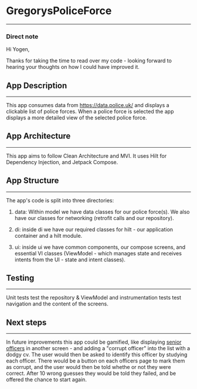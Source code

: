 # GregorysPoliceForce
---------------

### Direct note
Hi Yogen,

Thanks for taking the time to read over my code - looking forward to hearing your thoughts on how I could have improved it.

## App Description
--------------
This app consumes data from https://data.police.uk/ and displays a clickable list of police forces.
When a police force is selected the app displays a more detailed view of the selected police force.

## App Architecture
--------------
This app aims to follow Clean Architecture and MVI. It uses Hilt for Dependency Injection, and Jetpack Compose.

## App Structure
--------------
The app's code is split into three directories:

1. data:
Within model we have data classes for our police force(s).
We also have our classes for networking (retrofit calls and our repository).

2. di:
inside di we have our required classes for hilt - our application container and a hilt module.

3. ui:
inside ui we have common components, our compose screens, and essential VI classes (ViewModel - which manages state and receives intents from the UI - state and intent classes).

## Testing
--------------
Unit tests test the repository & ViewModel and instrumentation tests test navigation and the content of the screens.

## Next steps
--------------
In future improvements this app could be gamified, like displaying [senior officers](https://data.police.uk/docs/method/senior-officers/) in another screen - and adding a "corrupt officer" into the list with a dodgy cv. 
The user would then be asked to identify this officer by studying each officer. There would be a button on each officers page to mark them as corrupt, and the user would then be told whethe or not they were correct. After 10 wrong guesses they would be told they failed, and be offered the chance to start again.

